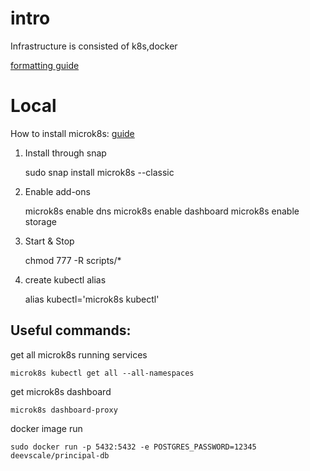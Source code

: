 # intro

Infrastructure is consisted of k8s,docker
    
[formatting guide][1]

# Local
How to install microk8s: [guide][2]

1. Install through snap


    sudo snap install microk8s --classic

2. Enable add-ons


    microk8s enable dns
    microk8s enable dashboard
    microk8s enable storage

3. Start & Stop
    

    chmod 777 -R scripts/*     

4. create kubectl alias


    alias kubectl='microk8s kubectl'


## Useful commands:
    

get all microk8s running services

    microk8s kubectl get all --all-namespaces

get microk8s dashboard

    microk8s dashboard-proxy


docker image run

    sudo docker run -p 5432:5432 -e POSTGRES_PASSWORD=12345 deevscale/principal-db

[1]: <https://www.markdownguide.org/basic-syntax/>
[2]: <https://ubuntu.com/tutorials/install-a-local-kubernetes-with-microk8s>
[3]: <https://github.com/canonical/microk8s>
[4]: <https://blog.antosubash.com/posts/deploy-docker-registry-and-postgres-database-in-micro-k8s>